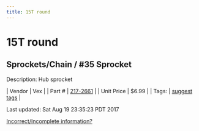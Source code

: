 ```yaml
---
title: 15T round
---
```


# 15T round
## Sprockets/Chain / #35 Sprocket
Description: 	Hub sprocket 

| Vendor | Vex | 
| Part # | [217-2661](http://www.vexrobotics.com/vexpro/motion/sprockets-and-chain/35-sprockets.html) | 
| Unit Price | $6.99 | 
| Tags: | [suggest tags](https://docs.google.com/forms/d/e/1FAIpQLSeWyY8v3RgOty-MyWmh9U0iivNYN_molChYyS-0U-o-kOAv_g/viewform) | 

Last updated: Sat Aug 19 23:35:23 PDT 2017

 [Incorrect/Incomplete information?](https://docs.google.com/forms/d/e/1FAIpQLSeWyY8v3RgOty-MyWmh9U0iivNYN_molChYyS-0U-o-kOAv_g/viewform)